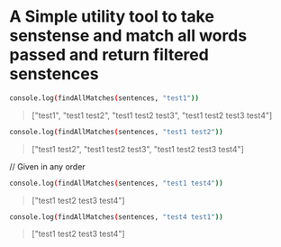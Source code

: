 # A Simple utility tool to take senstense and match all words passed and return filtered senstences

```sh
console.log(findAllMatches(sentences, "test1"))
```
>["test1", "test1 test2", "test1 test2 test3", "test1 test2 test3 test4"]
```sh
console.log(findAllMatches(sentences, "test1 test2"))
```


> ["test1 test2", "test1 test2 test3", "test1 test2 test3 test4"]

// Given in any order
```sh
console.log(findAllMatches(sentences, "test1 test4"))
```
>["test1 test2 test3 test4"]
```sh
console.log(findAllMatches(sentences, "test4 test1"))
```
>["test1 test2 test3 test4"]


